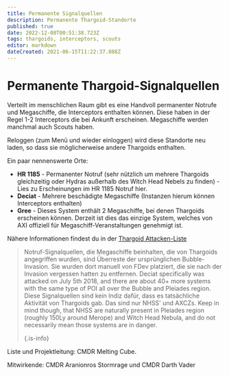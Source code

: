 ```yaml
---
title: Permanente Signalquellen
description: Permanente Thargoid-Standorte
published: true
date: 2022-12-08T00:51:38.723Z
tags: thargoids, interceptors, scouts
editor: markdown
dateCreated: 2021-06-15T11:22:37.088Z
---
```


# Permanente Thargoid-Signalquellen
Verteilt im menschlichen Raum gibt es eine Handvoll permanenter Notrufe und Megaschiffe, die Interceptors enthalten können. Diese haben in der Regel 1-2 Interceptors die bei Ankunft erscheinen. Megaschiffe werden manchmal auch Scouts haben.

Reloggen (zum Menü und wieder einloggen) wird diese Standorte neu laden, so dass sie möglicherweise andere Thargoids enthalten.

Ein paar nennenswerte Orte:

- **HR 1185** - Permanenter Notruf (sehr nützlich um mehrere Thargoids gleichzeitig oder Hydras außerhalb des Witch Head Nebels zu finden) - Lies zu Erscheinungen im HR 1185 Notruf hier.
- **Deciat** - Mehrere beschädigte Megaschiffe (Instanzen hierum können Interceptors enthalten)
- **Gree** - Dieses System enthält 2 Megaschiffe, bei denen Thargoids erscheinen können. Derzeit ist dies das einzige System, welches von AXI offiziell für Megaschiff-Veranstaltungen genehmigt ist.

Nähere Informationen findest du in der [Thargoid Attacken-Liste](https://docs.google.com/spreadsheets/d/1hnJTNAwAu0fY9Asu8SgXsfpjyTFxRhW_4oPCJS5Ydv4/edit#gid=0)



> Notruf-Signalquellen, die Megaschiffe beinhalten, die von Thargoids angegriffen wurden, sind Überreste der ursprünglichen Bubble-Invasion. Sie wurden dort manuell von FDev platziert, die sie nach der Invasion vergessen hatten zu entfernen. Deciat specifically was attacked on July 5th 2018, and there are about 40+ more systems with the same type of POI all over the Bubble and Pleiades region. Diese Signalquellen sind kein Indiz dafür, dass es tatsächliche Aktivität von Thargoids gab. Das sind nur NHSS' und AXCZs. Keep in mind though, that NHSS are naturally present in Pleiades region (roughly 150Ly around Merope) and Witch Head Nebula, and do not necessarily mean those systems are in danger. 
> 
> {.is-info}


Liste und Projektleitung: CMDR Melting Cube.

Mitwirkende: CMDR Aranionros Stormrage und CMDR Darth Vader